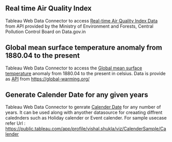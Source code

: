 ## Real time Air Quality Index
Tableau Web Data Connector to access [Real-time Air Quality Index Data](https://vishalrshukla.github.io/Vishals-Web-Data-Connector/WDC_AQI.html) from API provided by the Ministry of Environment and Forests, Central Pollution Control Board on Data.gov.in 

## Global mean surface temperature anomaly from 1880.04 to the present
Tableau Web Data Connector to access the [Global mean surface temperature](https://vishalrshukla.github.io/Vishals-Web-Data-Connector/WDC_Emission.html) anomaly from 1880.04 to the present in celsius. Data is provide as [API](https://global-warming.org/api/temperature-api) from https://global-warming.org/

## Generate Calender Date for any given years
Tableau Web Data Connector to genrate [Calender Date](https://vishalrshukla.github.io/Vishals-Web-Data-Connector/GenrateCalender.html) for any number of years. It can be used along with anyother datasource for creaating diffrent calednders such as Holiday calender or Event calender. For sample usecase refer Url : https://public.tableau.com/app/profile/vishal.shukla/viz/CalenderSample/Calender
